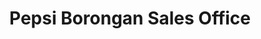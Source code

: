 ---
title: "Pepsi Borongan Sales Office"
url: /borongan/pepsi-borongan-sales-office/
shop: beverages
---